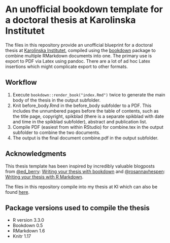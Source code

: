 # An unofficial bookdown template for a doctoral thesis at Karolinska Institutet

The files in this repository provide an unofficial blueprint for a doctoral thesis at [Karolinska Institutet](http://ki.se), compiled using the [bookdown](https://bookdown.org/yihui/bookdown/) package to combine multiple RMarkdown documents into one. The primary use is export to PDF via Latex using pandoc. There are a lot of ad hoc Latex insertions which might complicate export to other formats.

## Workflow

1. Execute `bookdown::render_book("index.Rmd")` twice to generate the main body of the thesis in the output subfolder.
2. Knit before_body.Rmd in the before_body subfolder to a PDF. This includes the unnumbered pages before the table of contents, such as the title page, copyright, spikblad (there is a separate spikblad with date and time in the spikblad subfolder), abstract and publication list.
3. Compile PDF (easiest from within RStudio) for combine.tex in the output subfolder to combine the two documents.
4. The output is the final document combine.pdf in the output subfolder.

## Acknowledgments

This thesis template has been inspired by incredibly valuable blogposts from [\@ed_berry](https://twitter.com/ed_berry): [Writing your thesis with bookdown](https://eddjberry.netlify.com/post/writing-your-thesis-with-bookdown/) and [\@rosannavhespen](https://twitter.com/rosannavhespen): [Writing your thesis with R Markdown](https://rosannavanhespenresearch.wordpress.com/2016/02/03/writing-your-thesis-with-r-markdown-1-getting-started/).

The files in this repository compile into my thesis at KI which can also be found [here](https://openarchive.ki.se/xmlui/handle/10616/46090).

## Package versions used to compile the thesis

* R version 3.3.0
* Bookdown 0.5
* RMarkdown 1.6
* Knitr 1.17
